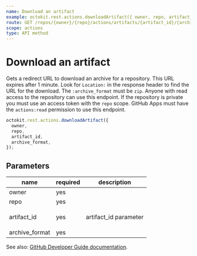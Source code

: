 ```yaml
---
name: Download an artifact
example: octokit.rest.actions.downloadArtifact({ owner, repo, artifact_id, archive_format })
route: GET /repos/{owner}/{repo}/actions/artifacts/{artifact_id}/{archive_format}
scope: actions
type: API method
---
```


# Download an artifact

Gets a redirect URL to download an archive for a repository. This URL expires after 1 minute. Look for `Location:` in
the response header to find the URL for the download. The `:archive_format` must be `zip`. Anyone with read access to
the repository can use this endpoint. If the repository is private you must use an access token with the `repo` scope.
GitHub Apps must have the `actions:read` permission to use this endpoint.

```js
octokit.rest.actions.downloadArtifact({
  owner,
  repo,
  artifact_id,
  archive_format,
});
```

## Parameters

<table>
  <thead>
    <tr>
      <th>name</th>
      <th>required</th>
      <th>description</th>
    </tr>
  </thead>
  <tbody>
    <tr><td>owner</td><td>yes</td><td>

</td></tr>
<tr><td>repo</td><td>yes</td><td>

</td></tr>
<tr><td>artifact_id</td><td>yes</td><td>

artifact_id parameter

</td></tr>
<tr><td>archive_format</td><td>yes</td><td>

</td></tr>
  </tbody>
</table>

See also: [GitHub Developer Guide documentation](https://docs.github.com/rest/reference/actions#download-an-artifact).
